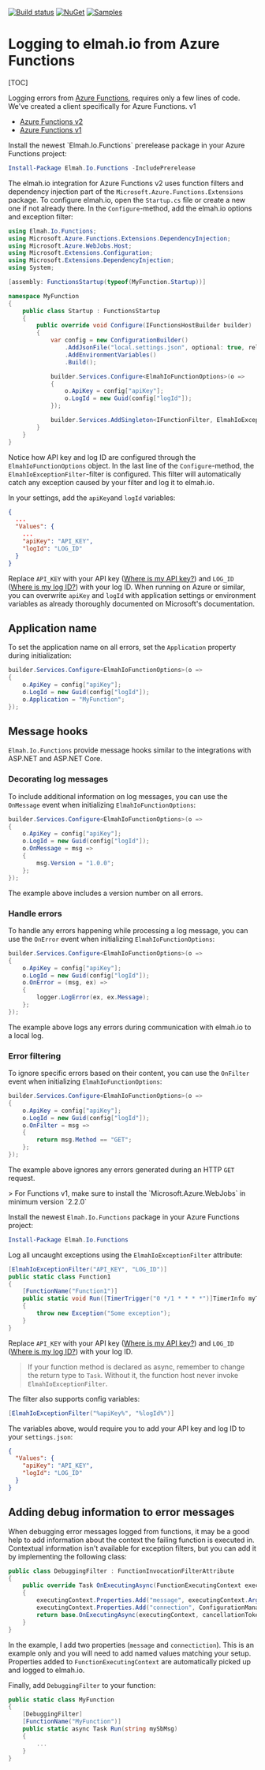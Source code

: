 [![Build status](https://ci.appveyor.com/api/projects/status/wijhscta71muvd5b?svg=true)](https://ci.appveyor.com/project/ThomasArdal/elmah-io-functions)
[![NuGet](https://img.shields.io/nuget/v/Elmah.Io.Functions.svg)](https://www.nuget.org/packages/Elmah.Io.Functions)
[![Samples](https://img.shields.io/badge/samples-5-brightgreen.svg)](https://github.com/elmahio/Elmah.Io.Functions/tree/master/samples)

# Logging to elmah.io from Azure Functions

[TOC]

Logging errors from [Azure Functions](https://elmah.io/features/azure-functions/), requires only a few lines of code. We've created a client specifically for Azure Functions.
v1
<ul class="nav nav-tabs" role="tablist">
    <li role="presentation" class="nav-item"><a class="nav-link active" href="#v2" aria-controls="home" role="tab" data-toggle="tab">Azure Functions v2</a></li>
    <li role="presentation" class="nav-item"><a class="nav-link" href="#v1" aria-controls="home" role="tab" data-toggle="tab">Azure Functions v1</a></li>
</ul>

  <div class="tab-content">
<div role="tabpanel" class="tab-pane active" id="v2">
Install the newest `Elmah.Io.Functions` prerelease package in your Azure Functions project:

```powershell
Install-Package Elmah.Io.Functions -IncludePrerelease
```

The elmah.io integration for Azure Functions v2 uses function filters and dependency injection part of the `Microsoft.Azure.Functions.Extensions` package. To configure elmah.io, open the `Startup.cs` file or create a new one if not already there. In the `Configure`-method, add the elmah.io options and exception filter:

```csharp
using Elmah.Io.Functions;
using Microsoft.Azure.Functions.Extensions.DependencyInjection;
using Microsoft.Azure.WebJobs.Host;
using Microsoft.Extensions.Configuration;
using Microsoft.Extensions.DependencyInjection;
using System;

[assembly: FunctionsStartup(typeof(MyFunction.Startup))]

namespace MyFunction
{
    public class Startup : FunctionsStartup
    {
        public override void Configure(IFunctionsHostBuilder builder)
        {
            var config = new ConfigurationBuilder()
                .AddJsonFile("local.settings.json", optional: true, reloadOnChange: true)
                .AddEnvironmentVariables()
                .Build();

            builder.Services.Configure<ElmahIoFunctionOptions>(o =>
            {
                o.ApiKey = config["apiKey"];
                o.LogId = new Guid(config["logId"]);
            });

            builder.Services.AddSingleton<IFunctionFilter, ElmahIoExceptionFilter>();
        }
    }
}
```

Notice how API key and log ID are configured through the `ElmahIoFunctionOptions` object. In the last line of the `Configure`-method, the `ElmahIoExceptionFilter`-filter is configured. This filter will automatically catch any exception caused by your filter and log it to elmah.io.

In your settings, add the `apiKey`and `logId` variables:

```json
{
  ...
  "Values": {
    ...
    "apiKey": "API_KEY",
    "logId": "LOG_ID"
  }
}
```

Replace `API_KEY` with your API key ([Where is my API key?](https://docs.elmah.io/where-is-my-api-key/)) and `LOG_ID` ([Where is my log ID?](https://docs.elmah.io/where-is-my-log-id/)) with your log ID. When running on Azure or similar, you can overwrite `apiKey` and `logId` with application settings or environment variables as already thoroughly documented on Microsoft's documentation.

## Application name

To set the application name on all errors, set the `Application` property during initialization:

```csharp
builder.Services.Configure<ElmahIoFunctionOptions>(o =>
{
    o.ApiKey = config["apiKey"];
    o.LogId = new Guid(config["logId"]);
    o.Application = "MyFunction";
});
```

## Message hooks

`Elmah.Io.Functions` provide message hooks similar to the integrations with ASP.NET and ASP.NET Core.

### Decorating log messages

To include additional information on log messages, you can use the `OnMessage` event when initializing `ElmahIoFunctionOptions`:

```csharp
builder.Services.Configure<ElmahIoFunctionOptions>(o =>
{
    o.ApiKey = config["apiKey"];
    o.LogId = new Guid(config["logId"]);
    o.OnMessage = msg =>
    {
        msg.Version = "1.0.0";
    };
});
```

The example above includes a version number on all errors.

### Handle errors

To handle any errors happening while processing a log message, you can use the `OnError` event when initializing `ElmahIoFunctionOptions`:

```csharp
builder.Services.Configure<ElmahIoFunctionOptions>(o =>
{
    o.ApiKey = config["apiKey"];
    o.LogId = new Guid(config["logId"]);
    o.OnError = (msg, ex) =>
    {
        logger.LogError(ex, ex.Message);
    };
});
```

The example above logs any errors during communication with elmah.io to a local log.

### Error filtering

To ignore specific errors based on their content, you can use the `OnFilter` event when initializing `ElmahIoFunctionOptions`:

```csharp
builder.Services.Configure<ElmahIoFunctionOptions>(o =>
{
    o.ApiKey = config["apiKey"];
    o.LogId = new Guid(config["logId"]);
    o.OnFilter = msg =>
    {
        return msg.Method == "GET";
    };
});
```

The example above ignores any errors generated during an HTTP `GET` request.

</div>
<div role="tabpanel" class="tab-pane" id="v1">
> For Functions v1, make sure to install the `Microsoft.Azure.WebJobs` in minimum version `2.2.0`

Install the newest `Elmah.Io.Functions` package in your Azure Functions project:

```powershell
Install-Package Elmah.Io.Functions
```

Log all uncaught exceptions using the `ElmahIoExceptionFilter` attribute:

```csharp
[ElmahIoExceptionFilter("API_KEY", "LOG_ID")]
public static class Function1
{
    [FunctionName("Function1")]
    public static void Run([TimerTrigger("0 */1 * * * *")]TimerInfo myTimer, TraceWriter log)
    {
        throw new Exception("Some exception");
    }
}
```

Replace `API_KEY` with your API key ([Where is my API key?](https://docs.elmah.io/where-is-my-api-key/)) and `LOG_ID` ([Where is my log ID?](https://docs.elmah.io/where-is-my-log-id/)) with your log ID.

> If your function method is declared as async, remember to change the return type to `Task`. Without it, the function host never invoke `ElmahIoExceptionFilter`.

The filter also supports config variables:

```csharp
[ElmahIoExceptionFilter("%apiKey%", "%logId%")]
```

The variables above, would require you to add your API key and log ID to your `settings.json`:

```json
{
  "Values": {
    "apiKey": "API_KEY",
    "logId": "LOG_ID"
  }
}
```

## Adding debug information to error messages

When debugging error messages logged from functions, it may be a good help to add information about the context the failing function is executed in. Contextual information isn't available for exception filters, but you can add it by implementing the following class:

```csharp
public class DebuggingFilter : FunctionInvocationFilterAttribute
{
    public override Task OnExecutingAsync(FunctionExecutingContext executingContext, CancellationToken cancellationToken)
    {
        executingContext.Properties.Add("message", executingContext.Arguments.First().Value.ToString());
        executingContext.Properties.Add("connection", ConfigurationManager.AppSettings["connection"]);
        return base.OnExecutingAsync(executingContext, cancellationToken);
    }
}
```

In the example, I add two properties (`message` and `connectiction`). This is an example only and you will need to add named values matching your setup. Properties added to `FunctionExecutingContext` are automatically picked up and logged to elmah.io.

Finally, add `DebuggingFilter` to your function:

```csharp
public static class MyFunction
{
    [DebuggingFilter]
    [FunctionName("MyFunction")]
    public static async Task Run(string mySbMsg)
    {
        ...
    }
}
```
</div>
</div>

